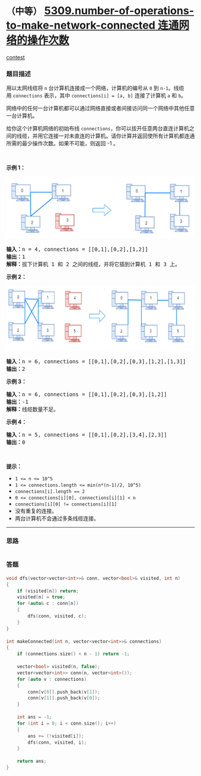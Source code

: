 # `（中等）` [5309.number-of-operations-to-make-network-connected 连通网络的操作次数](https://leetcode-cn.com/problems/number-of-operations-to-make-network-connected/)

[contest](https://leetcode-cn.com/contest/weekly-contest-171/problems/number-of-operations-to-make-network-connected/)

### 题目描述
<p>用以太网线缆将&nbsp;<code>n</code>&nbsp;台计算机连接成一个网络，计算机的编号从&nbsp;<code>0</code>&nbsp;到&nbsp;<code>n-1</code>。线缆用&nbsp;<code>connections</code>&nbsp;表示，其中&nbsp;<code>connections[i] = [a, b]</code>&nbsp;连接了计算机&nbsp;<code>a</code>&nbsp;和&nbsp;<code>b</code>。</p>
<p>网络中的任何一台计算机都可以通过网络直接或者间接访问同一个网络中其他任意一台计算机。</p>
<p>给你这个计算机网络的初始布线&nbsp;<code>connections</code>，你可以拔开任意两台直连计算机之间的线缆，并用它连接一对未直连的计算机。请你计算并返回使所有计算机都连通所需的最少操作次数。如果不可能，则返回&nbsp;-1 。&nbsp;</p>
<p>&nbsp;</p>
<p><strong>示例 1：</strong></p>
<p><strong><img style="height: 167px; width: 570px;" src="./sample_1_1677.png" alt=""></strong></p>
<pre><strong>输入：</strong>n = 4, connections = [[0,1],[0,2],[1,2]]
<strong>输出：</strong>1
<strong>解释：</strong>拔下计算机 1 和 2 之间的线缆，并将它插到计算机 1 和 3 上。
</pre>

<p><strong>示例 2：</strong></p>
<p><strong><img style="height: 175px; width: 660px;" src="./sample_2_1677.png" alt=""></strong></p>
<pre><strong>输入：</strong>n = 6, connections = [[0,1],[0,2],[0,3],[1,2],[1,3]]
<strong>输出：</strong>2
</pre>

<p><strong>示例 3：</strong></p>
<pre><strong>输入：</strong>n = 6, connections = [[0,1],[0,2],[0,3],[1,2]]
<strong>输出：</strong>-1
<strong>解释：</strong>线缆数量不足。
</pre>

<p><strong>示例 4：</strong></p>
<pre><strong>输入：</strong>n = 5, connections = [[0,1],[0,2],[3,4],[2,3]]
<strong>输出：</strong>0
</pre>

<p>&nbsp;</p>
<p><strong>提示：</strong></p>
<ul>
	<li><code>1 &lt;= n &lt;= 10^5</code></li>
	<li><code>1 &lt;= connections.length &lt;= min(n*(n-1)/2, 10^5)</code></li>
	<li><code>connections[i].length == 2</code></li>
	<li><code>0 &lt;= connections[i][0], connections[i][1]&nbsp;&lt; n</code></li>
	<li><code>connections[i][0] != connections[i][1]</code></li>
	<li>没有重复的连接。</li>
	<li>两台计算机不会通过多条线缆连接。</li>
</ul>

---
### 思路
```

```



### 答题
``` C++
void dfs(vector<vector<int>>& conn, vector<bool>& visited, int n)
{
	if (visited[n]) return;
	visited[n] = true;
	for (auto& c : conn[n])
	{
		dfs(conn, visited, c);
	}
}

int makeConnected(int n, vector<vector<int>>& connections) 
{
	if (connections.size() < n - 1) return -1;

	vector<bool> visited(n, false);
	vector<vector<int>> conn(n, vector<int>());
	for (auto v : connections)
	{
		conn[v[0]].push_back(v[1]);
		conn[v[1]].push_back(v[0]);
	}

	int ans = -1;
	for (int i = 0; i < conn.size(); i++)
	{
		ans += (!visited[i]);
		dfs(conn, visited, i);
	}

	return ans;
}
```




